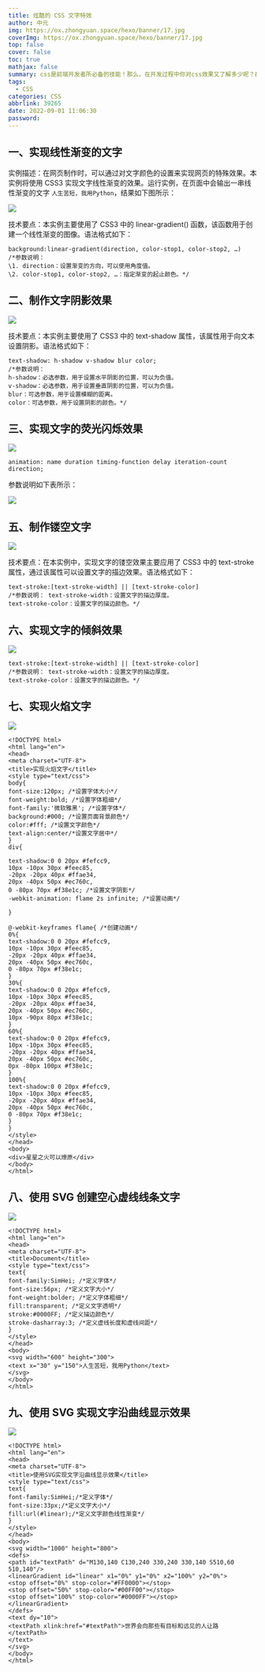 ```yaml
---
title: 炫酷的 CSS 文字特效
author: 中元
img: https://ox.zhongyuan.space/hexo/banner/17.jpg
coverImg: https://ox.zhongyuan.space/hexo/banner/17.jpg
top: false
cover: false
toc: true
mathjax: false
summary: css是前端开发者所必备的技能！那么，在开发过程中你对css效果又了解多少呢？在社区中看到一篇关于css文字特效的文章，摘取部分分享给大家
tags:
  - CSS
categories: CSS
abbrlink: 39265
date: 2022-09-01 11:06:30
password:
---
```


## 一、实现线性渐变的文字

实例描述：在网页制作时，可以通过对文字颜色的设置来实现网页的特殊效果。本实例将使用 CSS3 实现文字线性渐变的效果。运行实例，在页面中会输出一串线性渐变的文字 `人生苦短，我用Python`，结果如下图所示：

![](https://img2020.cnblogs.com/blog/2423513/202108/2423513-20210813124246315-655954642.png)

技术要点：本实例主要使用了 CSS3 中的 linear-gradient() 函数，该函数用于创建一个线性渐变的图像。语法格式如下：

    background:linear-gradient(direction, color-stop1, color-stop2, …)
    /*参数说明：
    \1. direction：设置渐变的方向，可以使用角度值。
    \2. color-stop1, color-stop2, …：指定渐变的起止颜色。*/

## 二、制作文字阴影效果

![](https://img2020.cnblogs.com/blog/2423513/202108/2423513-20210813124438144-2087509045.png)

技术要点：本实例主要使用了 CSS3 中的 text-shadow 属性，该属性用于向文本设置阴影。语法格式如下：

    text-shadow: h-shadow v-shadow blur color;
    /*参数说明：
    h-shadow：必选参数，用于设置水平阴影的位置，可以为负值。
    v-shadow：必选参数，用于设置垂直阴影的位置，可以为负值。
    blur：可选参数，用于设置模糊的距离。
    color：可选参数，用于设置阴影的颜色。*/

## 三、实现文字的荧光闪烁效果

![](https://img2020.cnblogs.com/blog/2423513/202108/2423513-20210813125627494-376405160.png)

`animation: name duration timing-function delay iteration-count direction;`

参数说明如下表所示：

![](https://img2020.cnblogs.com/blog/2423513/202108/2423513-20210813125716122-1364222231.png)

## 五、制作镂空文字

![](https://img2020.cnblogs.com/blog/2423513/202108/2423513-20210813125131298-1439491023.png)

技术要点：在本实例中，实现文字的镂空效果主要应用了 CSS3 中的 text-stroke 属性，通过该属性可以设置文字的描边效果。语法格式如下：

    text-stroke:[text-stroke-width] || [text-stroke-color]
    /*参数说明： text-stroke-width：设置文字的描边厚度。
    text-stroke-color：设置文字的描边颜色。*/

## 六、实现文字的倾斜效果

![](https://img2020.cnblogs.com/blog/2423513/202108/2423513-20210813125458633-503000637.png)

    text-stroke:[text-stroke-width] || [text-stroke-color]
    /*参数说明： text-stroke-width：设置文字的描边厚度。
    text-stroke-color：设置文字的描边颜色。*/

## 七、实现火焰文字

![](https://img2020.cnblogs.com/blog/2423513/202108/2423513-20210813125826147-1767245020.png)

    <!DOCTYPE html>
    <html lang="en">
    <head>
    <meta charset="UTF-8">
    <title>实现火焰文字</title>
    <style type="text/css">
    body{
    font-size:120px; /*设置字体大小*/
    font-weight:bold; /*设置字体粗细*/
    font-family:'微软雅黑'; /*设置字体*/
    background:#000; /*设置页面背景颜色*/
    color:#fff; /*设置文字颜色*/
    text-align:center/*设置文字居中*/
    }
    div{

    text-shadow:0 0 20px #fefcc9,
    10px -10px 30px #feec85,
    -20px -20px 40px #ffae34,
    20px -40px 50px #ec760c,
    0 -80px 70px #f38e1c; /*设置文字阴影*/
    -webkit-animation: flame 2s infinite; /*设置动画*/

    }

    @-webkit-keyframes flame{ /*创建动画*/
    0%{
    text-shadow:0 0 20px #fefcc9,
    10px -10px 30px #feec85,
    -20px -20px 40px #ffae34,
    20px -40px 50px #ec760c,
    0 -80px 70px #f38e1c;
    }
    30%{
    text-shadow:0 0 20px #fefcc9,
    10px -10px 30px #feec85,
    -20px -20px 40px #ffae34,
    20px -40px 50px #ec760c,
    10px -90px 80px #f38e1c;
    }
    60%{
    text-shadow:0 0 20px #fefcc9,
    10px -10px 30px #feec85,
    -20px -20px 40px #ffae34,
    20px -40px 50px #ec760c,
    0px -80px 100px #f38e1c;
    }
    100%{
    text-shadow:0 0 20px #fefcc9,
    10px -10px 30px #feec85,
    -20px -20px 40px #ffae34,
    20px -40px 50px #ec760c,
    0 -80px 70px #f38e1c;
    }
    }
    </style>
    </head>
    <body>
    <div>星星之火可以燎原</div>
    </body>
    </html>

## 八、使用 SVG 创建空心虚线线条文字

![](https://img2020.cnblogs.com/blog/2423513/202108/2423513-20210813130022598-1290072040.png)

    <!DOCTYPE html>
    <html lang="en">
    <head>
    <meta charset="UTF-8">
    <title>Document</title>
    <style type="text/css">
    text{
    font-family:SimHei; /*定义字体*/
    font-size:56px; /*定义文字大小*/
    font-weight:bolder; /*定义字体粗细*/
    fill:transparent; /*定义文字透明*/
    stroke:#0000FF; /*定义描边颜色*/
    stroke-dasharray:3; /*定义虚线长度和虚线间距*/
    }
    </style>
    </head>
    <body>
    <svg width="600" height="300">
    <text x="30" y="150">人生苦短，我用Python</text>
    </svg>
    </body>
    </html>

## 九、使用 SVG 实现文字沿曲线显示效果

![](https://img2020.cnblogs.com/blog/2423513/202108/2423513-20210813130155895-469616243.png)

    <!DOCTYPE html>
    <html lang="en">
    <head>
    <meta charset="UTF-8">
    <title>使用SVG实现文字沿曲线显示效果</title>
    <style type="text/css">
    text{
    font-family:SimHei;/*定义字体*/
    font-size:33px;/*定义文字大小*/
    fill:url(#linear);/*定义文字颜色线性渐变*/
    }
    </style>
    </head>
    <body>
    <svg width="1000" height="800">
    <defs>
    <path id="textPath" d="M130,140 C130,240 330,240 330,140 S510,60 510,140"/>
    <linearGradient id="linear" x1="0%" y1="0%" x2="100%" y2="0%">
    <stop offset="0%" stop-color="#FF0000"></stop>
    <stop offset="50%" stop-color="#00FF00"></stop>
    <stop offset="100%" stop-color="#0000FF"></stop>
    </linearGradient>
    </defs>
    <text dy="10">
    <textPath xlink:href="#textPath">世界会向那些有目标和远见的人让路</textPath>
    </text>
    </svg>
    </body>
    </html>

